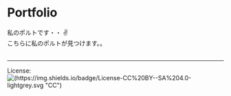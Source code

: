 # Portfolio
私のポルトです・・ :v: 
<br>
こちらに私のポルトが見つけます。。
<br><br>
***
License: ![(https://img.shields.io/badge/License-CC%20BY--SA%204.0-lightgrey.svg "CC")](https://creativecommons.org/licenses/by-sa/4.0/)
